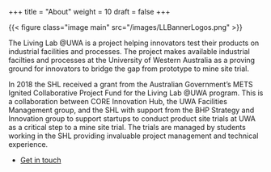 +++
title = "About"
weight = 10
draft = false
+++

{{< figure class="image main" src="/images/LLBannerLogos.png" >}}

The Living Lab @UWA is a project helping innovators test their products on industrial facilities and processes. The project makes available industrial facilties and processes at the University of Western Australia as a proving ground for innovators to bridge the gap from prototype to mine site trial.

In 2018 the SHL received a grant from the Australian Government’s METS Ignited Collaborative Project Fund for the Living Lab @UWA program. This is a collaboration between CORE Innovation Hub, the UWA Facilities Management group, and the SHL with support from the BHP Strategy and Innovation group to support startups to conduct product site trials at UWA as a critical step to a mine site trial. The trials are managed by students working in the SHL providing invaluable project management and technical experience.

<ul class="actions">
	<li><a href="#eoi" class="button special">Get in touch</a></li>
</ul>